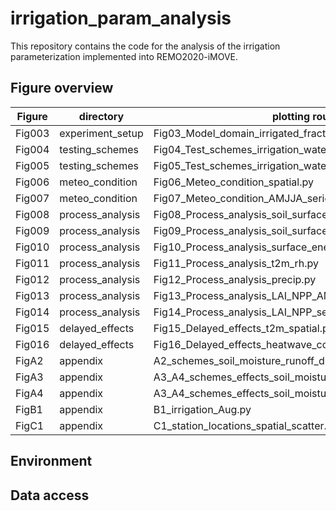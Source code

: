 # irrigation_param_analysis
This repository contains the code for the analysis of the irrigation parameterization implemented into REMO2020-iMOVE. 

## Figure overview 
Figure |  directory | plotting routine
--- | --- | --- |
Fig003 | experiment_setup | Fig03_Model_domain_irrigated_fraction_spatial.py  
Fig004 | testing_schemes | Fig04_Test_schemes_irrigation_water_hourly_development.py 
Fig005 | testing_schemes | Fig05_Test_schemes_irrigation_water_spatial.py  
Fig006 | meteo_condition | Fig06_Meteo_condition_spatial.py  
Fig007 | meteo_condition | Fig07_Meteo_condition_AMJJA_series.py  
Fig008 | process_analysis | Fig08_Process_analysis_soil_surface_vars.py  
Fig009 | process_analysis | Fig09_Process_analysis_soil_surface_fluxes_spatial.py 
Fig010 | process_analysis | Fig10_Process_analysis_surface_energy_budget_diurnal_series.py  
Fig011 | process_analysis | Fig11_Process_analysis_t2m_rh.py  
Fig012 | process_analysis | Fig12_Process_analysis_precip.py  
Fig013 | process_analysis | Fig13_Process_analysis_LAI_NPP_AMJ_spatial.py
Fig014 | process_analysis | Fig14_Process_analysis_LAI_NPP_series.py  
Fig015 | delayed_effects | Fig15_Delayed_effects_t2m_spatial.py  
Fig016 | delayed_effects | Fig16_Delayed_effects_heatwave_combined_series.py  
FigA2 | appendix | A2_schemes_soil_moisture_runoff_drainage_series.py
FigA3 | appendix | A3_A4_schemes_effects_soil_moisture_surface_temp.py
FigA4 | appendix | A3_A4_schemes_effects_soil_moisture_surface_temp.py
FigB1 | appendix | B1_irrigation_Aug.py
FigC1 | appendix | C1_station_locations_spatial_scatter.py

## Environment 

## Data access 
